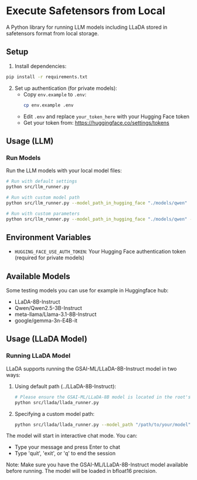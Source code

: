 # Execute Safetensors from Local

A Python library for running LLM models including LLaDA stored in safetensors format from local storage.

## Setup

1. Install dependencies:
```bash
pip install -r requirements.txt
```

2. Set up authentication (for private models):
   - Copy `env.example` to `.env`:
     ```bash
     cp env.example .env
     ```
   - Edit `.env` and replace `your_token_here` with your Hugging Face token
   - Get your token from: https://huggingface.co/settings/tokens

## Usage (LLM)

### Run Models

Run the LLM models with your local model files:

```bash
# Run with default settings
python src/llm_runner.py

# Run with custom model path
python src/llm_runner.py --model_path_in_hugging_face "./models/qwen"

# Run with custom parameters
python src/llm_runner.py --model_path_in_hugging_face "./models/qwen" --prompt "What is machine learning?" --max_new_tokens 100 --temperature 0.8
```

## Environment Variables

- `HUGGING_FACE_USE_AUTH_TOKEN`: Your Hugging Face authentication token (required for private models)

## Available Models

Some testing models you can use for example in Huggingface hub:
- LLaDA-8B-Instruct
- Qwen/Qwen2.5-3B-Instruct
- meta-llama/Llama-3.1-8B-Instruct
- google/gemma-3n-E4B-it

## Usage (LLaDA Model)

### Running LLaDA Model

LLaDA supports running the GSAI-ML/LLaDA-8B-Instruct model in two ways:

1. Using default path (../LLaDA-8B-Instruct):
   ```bash
   # Please ensure the GSAI-ML/LLaDA-8B model is located in the root's parent folder
   python src/llada/llada_runner.py
   ```

2. Specifying a custom model path:
   ```bash
   python src/llada/llada_runner.py --model_path "/path/to/your/model"
   ```

The model will start in interactive chat mode. You can:
- Type your message and press Enter to chat
- Type 'quit', 'exit', or 'q' to end the session

Note: Make sure you have the GSAI-ML/LLaDA-8B-Instruct model available before running.
The model will be loaded in bfloat16 precision.
